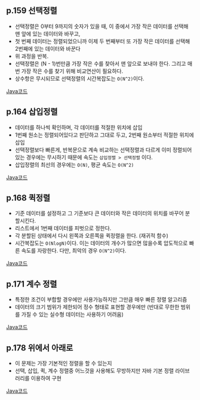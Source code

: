 ## p.159 선택정렬

- 선택정렬은 0부터 9까지의 숫자가 있을 때, 이 중에서 가장 작은 데이터를 선택해 맨 앞에 있는 데이터와 바꾸고,
- 첫 번째 데이터는 정렬되었으니까 이제 두 번째부터 또 가장 작은 데이터를 선택해 2번째에 있는 데이터와 바꾼다
- 위 과정을 반복.
- 선택정렬은 (N - 1)번만큼 가장 작은 수를 찾아서 맨 앞으로 보내야 한다. 그리고 매번 가장 작은 수를 찾기 위해 비교연산이 필요하다.
- 상수항은 무시되므로 선택정렬의 시간복잡도는 `O(N^2)`이다.

[Java코드](https://github.com/azurealstn/coding-test/blob/master/Sort/Selection.java)

## p.164 삽입정렬

- 데이터를 하나씩 확인하며, 각 데이터를 적절한 위치에 삽입
- 1번째 원소는 정렬되어있다고 판단하고 그대로 두고, 2번째 원소부터 적절한 위치에 삽입
- 선택정렬보다 빠른게, 반복문으로 계속 비교하는 선택정렬과 다르게 이미 정렬되어있는 경우에는 무시하기 때문에 속도는 `삽입정렬 > 선택정렬` 이다.
- 삽입정렬의 최선의 경우에는 `O(N)`, 평균 속도는 `O(N^2)`

[Java코드](https://github.com/azurealstn/coding-test/blob/master/Sort/Insertion.java)

## p.168 퀵정렬

- 기준 데이터를 설정하고 그 기준보다 큰 데이터와 작은 데이터의 위치를 바꾸어 분할시킨다.
- 리스트에서 1번째 데이터를 피벗으로 정한다.
- 각 분할된 상태에서 다시 왼쪽과 오른쪽을 퀵정렬을 한다. (재귀적 함수)
- 시간복잡도는 `O(NlogN)`이다. 이는 데이터의 개수가 많으면 많을수록 압도적으로 빠른 속도를 자랑한다. 다만, 최악의 경우 `O(N^2)`이다.

[Java코드](https://github.com/azurealstn/coding-test/blob/master/Sort/Quick.java)

## p.171 계수 정렬

- 특정한 조건이 부합할 경우에만 사용가능하지만 그만큼 매우 빠른 정렬 알고리즘
- 데이터의 크기 범위가 제한되어 정수 형태로 표현할 경우에만 (반대로 무한한 범위를 가질 수 있는 실수형 데이터는 사용하기 어려움)

[Java코드](https://github.com/azurealstn/coding-test/tree/master/Sort/Counting.java)

## p.178 위에서 아래로

- 이 문제는 가장 기본적인 정렬을 할 수 있는지
- 선택, 삽입, 퀵, 계수 정렬중 어느것을 사용해도 무방하지만 자바 기본 정렬 라이브러리를 이용하여 구현

[Java코드](https://github.com/azurealstn/coding-test/blob/master/Sort/UpAndDown.java)
